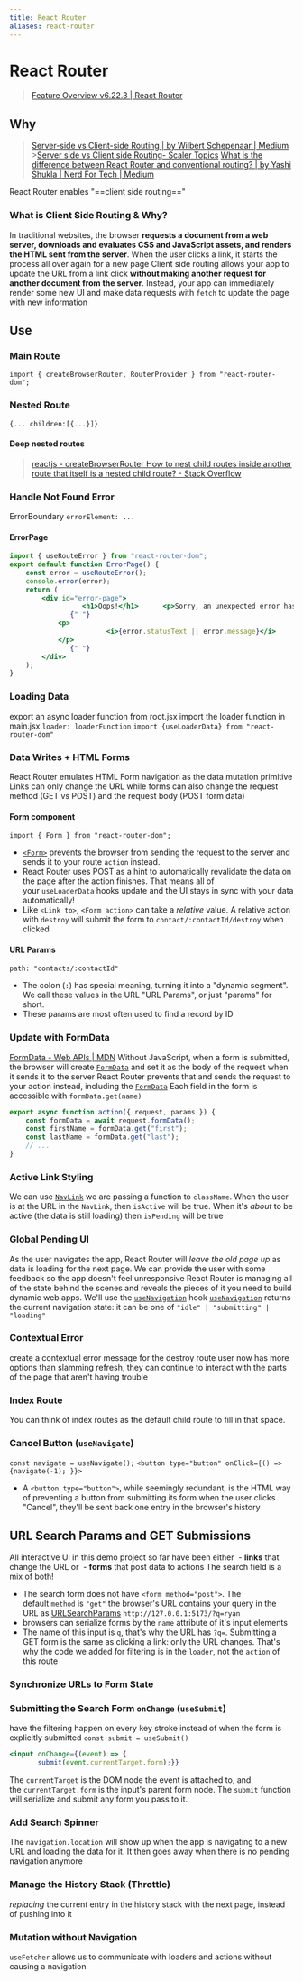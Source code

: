 ```yaml
---
title: React Router
aliases: react-router
---
```


# React Router

> [Feature Overview v6.22.3 | React Router](https://reactrouter.com/en/main/start/overview)

## Why

> [Server-side vs Client-side Routing | by Wilbert Schepenaar | Medium](https://medium.com/@wilbo/server-side-vs-client-side-routing-71d710e9227f) >[Server side vs Client side Routing- Scaler Topics](https://www.scaler.com/topics/react/server-client-routing/)
> [What is the difference between React Router and conventional routing? | by Yashi Shukla | Nerd For Tech | Medium](https://medium.com/nerd-for-tech/what-is-the-difference-between-react-router-and-conventional-routing-9b11159d92a4)

React Router enables "==client side routing=="

### What is Client Side Routing & Why?

In traditional websites, the browser **requests a document from a web server, downloads and evaluates CSS and JavaScript assets, and renders the HTML sent from the server**. When the user clicks a link, it starts the process all over again for a new page
Client side routing allows your app to update the URL from a link click **without making another request for another document from the server**. Instead, your app can immediately render some new UI and make data requests with `fetch` to update the page with new information

## Use

### Main Route

`import { createBrowserRouter, RouterProvider } from "react-router-dom";`

### Nested Route

`{... children:[{...}]}`

#### Deep nested routes

> [reactjs - createBrowserRouter How to nest child routes inside another route that itself is a nested child route? - Stack Overflow](https://stackoverflow.com/questions/74566649/createbrowserrouter-how-to-nest-child-routes-inside-another-route-that-itself-is/78214668#78214668)

### Handle Not Found Error

ErrorBoundary
`errorElement: ...`

#### ErrorPage

```jsx
import { useRouteError } from "react-router-dom";
export default function ErrorPage() {
	const error = useRouteError();
	console.error(error);
	return (
		<div id="error-page">
			      <h1>Oops!</h1>      <p>Sorry, an unexpected error has occurred.</p> 
			   {" "}
			<p>
				        <i>{error.statusText || error.message}</i>     {" "}
			</p>
			   {" "}
		</div>
	);
}
```

### Loading Data

export an async loader function from root.jsx
import the loader function in main.jsx
`loader: loaderFunction`
`import {useLoaderData} from "react-router-dom"`

### Data Writes + HTML Forms

React Router emulates HTML Form navigation as the data mutation primitive
Links can only change the URL while forms can also change the request method (GET vs POST) and the request body (POST form data)

#### Form component

`import { Form } from "react-router-dom";`

- [`<Form>`](https://reactrouter.com/en/main/components/form) prevents the browser from sending the request to the server and sends it to your route `action` instead.
- React Router uses POST as a hint to automatically revalidate the data on the page after the action finishes. That means all of your `useLoaderData` hooks update and the UI stays in sync with your data automatically!
- Like `<Link to>`, `<Form action>` can take a *relative* value. A relative action with `destroy` will submit the form to `contact/:contactId/destroy` when clicked

#### URL Params

`path: "contacts/:contactId"`

- The colon (`:`) has special meaning, turning it into a "dynamic segment". We call these values in the URL "URL Params", or just "params" for short.
- These params are most often used to find a record by ID

### Update with FormData

[FormData - Web APIs | MDN](https://developer.mozilla.org/en-US/docs/Web/API/FormData)
Without JavaScript, when a form is submitted, the browser will create [`FormData`](https://developer.mozilla.org/en-US/docs/Web/API/FormData) and set it as the body of the request when it sends it to the server
React Router prevents that and sends the request to your action instead, including the [`FormData`](https://developer.mozilla.org/en-US/docs/Web/API/FormData)
Each field in the form is accessible with `formData.get(name)`

```jsx
export async function action({ request, params }) {
	const formData = await request.formData();
	const firstName = formData.get("first");
	const lastName = formData.get("last");
	// ...
}
```

### Active Link Styling

We can use [`NavLink`](https://reactrouter.com/en/main/components/nav-link)
we are passing a function to `className`. When the user is at the URL in the `NavLink`, then `isActive` will be true. When it's *about* to be active (the data is still loading) then `isPending` will be true

### Global Pending UI

As the user navigates the app, React Router will *leave the old page up* as data is loading for the next page. We can provide the user with some feedback so the app doesn't feel unresponsive
React Router is managing all of the state behind the scenes and reveals the pieces of it you need to build dynamic web apps. We'll use the [`useNavigation`](https://reactrouter.com/en/main/hooks/use-navigation) hook
[`useNavigation`](https://reactrouter.com/en/main/hooks/use-navigation) returns the current navigation state: it can be one of `"idle" | "submitting" | "loading"`

### Contextual Error

create a contextual error message for the destroy route
user now has more options than slamming refresh, they can continue to interact with the parts of the page that aren't having trouble

### Index Route

You can think of index routes as the default child route to fill in that space.

### Cancel Button (`useNavigate`)

`const navigate = useNavigate();`
`<button type="button" onClick={() => {navigate(-1); }}>`

- A `<button type="button">`, while seemingly redundant, is the HTML way of preventing a button from submitting its form
  when the user clicks "Cancel", they'll be sent back one entry in the browser's history

## URL Search Params and GET Submissions

All interactive UI in this demo project so far have been either
 - **links** that change the URL or
 - **forms** that post data to actions
The search field is a mix of both!

- The search form does not have `<form method="post">`. The default `method` is `"get"`
  the browser's URL contains your query in the URL as [URLSearchParams](https://developer.mozilla.org/en-US/docs/Web/API/URLSearchParams)
  `http://127.0.0.1:5173/?q=ryan`
- browsers can serialize forms by the `name` attribute of it's input elements
- The name of this input is `q`, that's why the URL has `?q=`.
  Submitting a GET form is the same as clicking a link: only the URL changes. That's why the code we added for filtering is in the `loader`, not the `action` of this route

### Synchronize URLs to Form State

### Submitting the Search Form `onChange` (`useSubmit`)

have the filtering happen on every key stroke instead of when the form is explicitly submitted
`const submit = useSubmit()`

```jsx
<input onChange={(event) => {
       submit(event.currentTarget.form);}}
```

The `currentTarget` is the DOM node the event is attached to, and the `currentTarget.form` is the input's parent form node. The `submit` function will serialize and submit any form you pass to it.

### Add Search Spinner

The `navigation.location` will show up when the app is navigating to a new URL and loading the data for it. It then goes away when there is no pending navigation anymore

### Manage the History Stack (Throttle)

*replacing* the current entry in the history stack with the next page, instead of pushing into it

### Mutation without Navigation

`useFetcher` allows us to communicate with loaders and actions without causing a navigation

